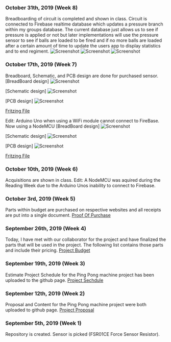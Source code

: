 ### October 31th, 2019 (Week 8)
Breadboarding of circuit is completed and shown in class. Circuit is connected to Firebase realtime database which updates a pressure branch within my groups database. The current database just allows us to see if pressure is applied or not but later implementations will use the pressure sensor to see if balls are loaded to be fired and if no more balls are loaded after a certain amount of time to update the users app to display statistics and to end regiment.
![Screenshot](Images/AbshirMohamud_PressureSensor.png)
![Screenshot](https://github.com/Abshir-Mohamud/BallSensor/blob/master/Images/Firebase_NoPressure.PNG)
![Screenshot](https://github.com/Abshir-Mohamud/BallSensor/blob/master/Images/Firebase_Pressure.PNG)

### October 17th, 2019 (Week 7)
Breadboard, Schematic, and PCB design are done for purchased sensor. 
[BreadBoard design]
![Screenshot](https://github.com/Abshir-Mohamud/BallSensor/blob/master/Images/HardwareScheme_bb.png)

[Schematic design]
![Screenshot](https://github.com/Abshir-Mohamud/BallSensor/blob/master/Images/HardwareScheme_schem.png)

[PCB design]
![Screenshot](https://github.com/Abshir-Mohamud/BallSensor/blob/master/Images/HardwareScheme_pcb.png)

[Fritzing File](https://github.com/Abshir-Mohamud/BallSensor/blob/master/Documents/PressureSensorPCB_AbshirMohamud.fzz)

Edit: Arduino Uno when using a WiFi module cannot connect to FireBase. Now using a NodeMCU
[BreadBoard design]
![Screenshot](https://github.com/Abshir-Mohamud/BallSensor/blob/master/Images/AbshirMohamud_PressureSensorV1_bb.png)

[Schematic design]
![Screenshot](https://github.com/Abshir-Mohamud/BallSensor/blob/master/Images/AbshirMohamud_PressureSensorV1_schem.png)

[PCB design]
![Screenshot](https://github.com/Abshir-Mohamud/BallSensor/blob/master/Images/AbshirMohamud_PressureSensorV1_pcb.png)

[Fritzing File](https://github.com/Abshir-Mohamud/BallSensor/blob/master/Documents/AbshirMohamud_PressureSensorV1.fzz)

### October 10th, 2019 (Week 6)
Acquisitions are shown in class.
Edit: A NodeMCU was aquired during the Reading Week due to the Arduino Unos inability to connect to Firebase.

### October 3rd, 2019 (Week 5)
Parts within budget are purchased on respective websites and all receipts are put into a single document.
[Proof Of Purchase](https://github.com/Abshir-Mohamud/BallSensor/blob/master/Documents/ProofOfPurchaseAbshirMohamud.pdf)

### September 26th, 2019 (Week 4)
Today, I have met with our collaborator for the project and have finalized the parts that will be used in the project. The following list contains those parts and include their pricing.
[Project Budget](https://github.com/Abshir-Mohamud/BallSensor/blob/master/Documents/BudgetAbshirMohamud.pdf)

### September 19th, 2019 (Week 3)
Estimate Project Schedule for the Ping Pong machine project has been uploaded to the github page.
[Project Sechdule](https://github.com/Abshir-Mohamud/BallSensor/blob/master/Documents/ProjectScheduleAbshirMohamud.pdf)

### September 12th, 2019 (Week 2)
Proposal and Content for the Ping Pong machine project were both uploaded to github page.
[Project Proposal](https://github.com/Abshir-Mohamud/BallSensor/blob/master/Documents/ProjecttProposalAbshirMohamud.pdf)

### September 5th, 2019 (Week 1)
Repository is created. Sensor is picked (FSR01CE Force Sensor Resistor).


